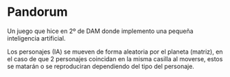 # Pandorum
Un juego que hice en 2º de DAM donde implemento una pequeña inteligencia artificial.

Los personajes (IA) se mueven de forma aleatoria por el planeta (matriz), en el caso de que 2 personajes coincidan en la misma casilla al moverse, estos se matarán o se reproduciran dependiendo del tipo del personaje.
